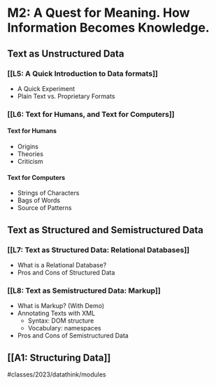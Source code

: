 # M2: A Quest for Meaning. How Information Becomes Knowledge.

## Text as Unstructured Data
### [[L5: A Quick Introduction to Data formats]]
* A Quick Experiment
* Plain Text vs. Proprietary Formats
### [[L6:  Text for Humans, and Text for Computers]]
#### Text for Humans
* Origins
* Theories
* Criticism
#### Text for Computers
* Strings of Characters
* Bags of Words
* Source of Patterns

## Text as Structured and Semistructured Data
### [[L7: Text as Structured Data: Relational Databases]]
* What is a Relational Database?
* Pros and Cons of Structured Data
### [[L8: Text as Semistructured Data: Markup]]
* What is Markup? (With Demo)
* Annotating Texts with XML
  * Syntax: DOM structure
  * Vocabulary: namespaces
* Pros and Cons of Semistructured Data

## [[A1: Structuring Data]]

#classes/2023/datathink/modules